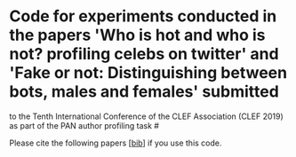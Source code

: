 # Code for experiments conducted in the papers 'Who is hot and who is not? profiling celebs on twitter' and 'Fake or not: Distinguishing between bots, males and females' submitted
to the Tenth International Conference of the CLEF Association (CLEF 2019) as part of the PAN author profiling task #

Please cite the following papers [[bib](https://github.com/matejMartinc/PAN2019/bibtex.js)] if you use this code.